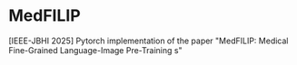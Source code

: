 # MedFILIP
[IEEE-JBHI 2025] Pytorch implementation of the paper "MedFILIP: Medical Fine-Grained Language-Image Pre-Training s" 
